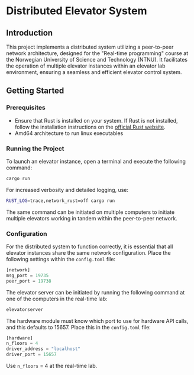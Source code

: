 # Distributed Elevator System

## Introduction
This project implements a distributed system utilizing a peer-to-peer network architecture, designed for the "Real-time programming" course at the Norwegian University of Science and Technology (NTNU). It facilitates the operation of multiple elevator instances within an elevator lab environment, ensuring a seamless and efficient elevator control system.

## Getting Started

### Prerequisites
- Ensure that Rust is installed on your system. If Rust is not installed, follow the installation instructions on the [official Rust website](https://www.rust-lang.org/tools/install).
- Amd64 architecture to run linux executables

### Running the Project
To launch an elevator instance, open a terminal and execute the following command:

```bash
cargo run
```

For increased verbosity and detailed logging, use:

```bash
RUST_LOG=trace,network_rust=off cargo run
```

The same command can be initiated on multiple computers to initiate multiple elevators working in tandem within the peer-to-peer network.

### Configuration
For the distributed system to function correctly, it is essential that all elevator instances share the same network configuration. Place the following settings within the `config.toml` file:

```rust
[network]
msg_port = 19735
peer_port = 19738
```

The elevator server can be initiated by running the following command at one of the computers in the real-time lab:

```bash
elevatorserver
```

The hardware module must know which port to use for hardware API calls, and this defaults to 15657. Place this in the `config.toml` file:

```rust
[hardware]
n_floors = 4
driver_address = "localhost"
driver_port = 15657
```

Use `n_floors` = 4 at the real-time lab.
